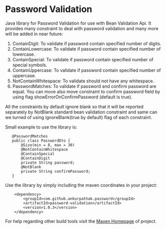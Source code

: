 # Password Validation
Java library for Password Validation for use with Bean Validation Api.
It provides many constraint to deal with password validation and many more 
will be added in near future:

1. ContainDigit: To validate if password contain specified number of digits.
2. ContainLowercase: To validate if password contain specified number of lowercase.
3. ContainSpecial: To validate if password contain specified number of special symbols.
4. ContainUppercase: To validate if password contain specified number of uppercase. 
5. NotContainWhitespace: To validate should not have any whitespace.
6. PasswordMatches: To validate if password and confirm password are equal. You can move
   also move constraint to confirm password field by using flag showErrorOnConfirmPassword
   (default is true).
   
All the constraints by default ignore blank so that it will be reported separately by NotBlank 
standard bean validation constraint and same can we turned of using ignoreBlank(true by default) 
flag of each constraint.

Small example to use the library is:
```
   @PasswordMatches
   public class PasswordDto {
       @Size(min = 8, max = 30)
       @NotContainWhitespace
       @ContainSpecial
       @ContainDigit
       private String password;
       @NotBlank
       private String confirmPassword;
   }
```
 Use the library by simply including the maven coordinates in your project:
 ```
     <dependency>
         <groupId>com.github.ankurpathak.password</groupId>
         <artifactId>password-validation</artifactId>
         <version>1.0.3</version>
     </dependency>
 ```
 For help regarding other build tools visit the [Maven Homepage](https://mvnrepository.com/artifact/com.github.ankurpathak.password/password-validation) of project.
